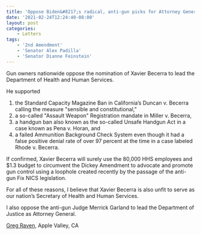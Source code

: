 ```yaml
---
title: 'Oppose Biden&#8217;s radical, anti-gun picks for Attorney General and HHS Director'
date: '2021-02-24T12:24:40-08:00'
layout: post
categories:
    - Letters
tags:
    - '2nd Amendment'
    - 'Senator Alex Padilla'
    - 'Senator Dianne Feinstein'
---
```


Gun owners nationwide oppose the nomination of Xavier Becerra to lead the Department of Health and Human Services.

He supported

1. the Standard Capacity Magazine Ban in California’s Duncan v. Becerra calling the measure "sensible and constitutional,"
2. a so-called "Assault Weapon" Registration mandate in Miller v. Becerra,
3. a handgun ban also known as the so-called Unsafe Handgun Act in a case known as Pena v. Horan, and
4. a failed Ammunition Background Check System even though it had a false positive denial rate of over 97 percent at the time in a case labeled Rhode v. Becerra.

If confirmed, Xavier Becerra will surely use the 80,000 HHS employees and $1.3 budget to circumvent the Dickey Amendment to advocate and promote gun control using a loophole created recently by the passage of the anti-gun Fix NICS legislation.

For all of these reasons, I believe that Xavier Becerra is also unfit to serve as our nation’s Secretary of Health and Human Services.

I also oppose the anti-gun Judge Merrick Garland to lead the Department of Justice as Attorney General.

[Greg Raven](https://www.gregraven.org/), Apple Valley, CA